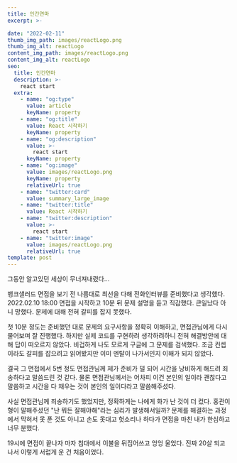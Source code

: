 ```yaml
---
title: 인간연마
excerpt: >-

date: "2022-02-11"
thumb_img_path: images/reactLogo.png
thumb_img_alt: reactLogo
content_img_path: images/reactLogo.png
content_img_alt: reactLogo
seo:
  title: 인간연마
  description: >-
    react start
  extra:
    - name: "og:type"
      value: article
      keyName: property
    - name: "og:title"
      value: React 시작하기
      keyName: property
    - name: "og:description"
      value: >-
        react start
      keyName: property
    - name: "og:image"
      value: images/reactLogo.png
      keyName: property
      relativeUrl: true
    - name: "twitter:card"
      value: summary_large_image
    - name: "twitter:title"
      value: React 시작하기
    - name: "twitter:description"
      value: >-
        react start
    - name: "twitter:image"
      value: images/reactLogo.png
      relativeUrl: true
template: post
---
```


그동안 알고있던 세상이 무너져내렸다...  

뱅크샐러드 면접을 보기 전 나름대로 최선을 다해 전화인터뷰를 준비했다고 생각했다.
2022.02.10 18:00 면접을 시작하고 10분 뒤 문제 설명을 듣고 직감했다.
큰일났다 아니 망했다. 문제에 대해 전혀 갈피를 잡지 못했다.

첫 10분 정도는 준비했던 대로 문제의 요구사항을 정확히 이해하고, 면접관님에게 다시 물어보며 잘 진행했다.
하지만 실제 코드를 구현하려 생각하려하니 전혀 해결방안에 대해 답이 떠오르지 않았다.
비겁하게 나도 모르게 구글에 그 문제를 검색했다. 조금 컨셉이라도 갈피를 잡으려고 읽어봤지만 이미 멘탈이 나가서인지 이해가 되지 않았다.

결국 그 면접에서 5번 정도 면접관님께 제가 준비가 덜 되어 시간을 낭비하게 해드려 죄송하다고 말씀드린 것 같다.
물론 면접관님께서는 어차피 이건 본인의 일이라 괜찮다고 말씀하고 시간을 다 채우는 것이 본인의 일이다라고 말씀해주셨다.

사실 면접관님께 죄송하기도 했었지만, 정확하게는 나에게 화가 난 것이 더 컸다.
홍관이형이 말해주셨던 "난 뭐든 잘해야해"라는 심리가 발생해서일까? 
문제를 해결하는 과정에서 막혀서 못 푼 것도 아니고 손도 못대고 헛소리나 하다가 면접을 마친 내가 한심하고 너무 분했다.

19시에 면접이 끝나자 마자 침대에서 이불을 뒤집어쓰고 엉엉 울었다.
진짜 20살 되고 나서 이렇게 서럽게 운 건 처음이었다.